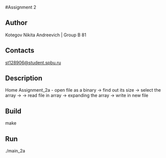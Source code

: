 #Assignment 2
## Author
Kotegov Nikita Andreevich | Group B 81
## Contacts
st128906@student.spbu.ru
## Description
Home Assignment_2a - open file as a binary -> find out its size -> select the array ->
-> read file in array -> expanding the array -> write in new file
## Build
make
## Run
./main_2a

